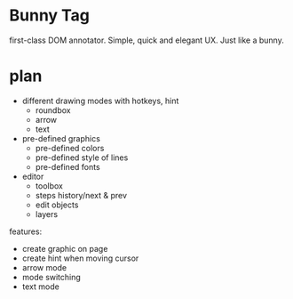 # Bunny Tag
first-class DOM annotator. Simple, quick and elegant UX. Just like a bunny.

# plan
- different drawing modes with hotkeys, hint
  - roundbox
  - arrow
  - text
- pre-defined graphics
  - pre-defined colors
  - pre-defined style of lines
  - pre-defined fonts
- editor
  - toolbox
  - steps history/next & prev
  - edit objects
  - layers


features:
- create graphic on page
- create hint when moving cursor
- arrow mode
- mode switching
- text mode